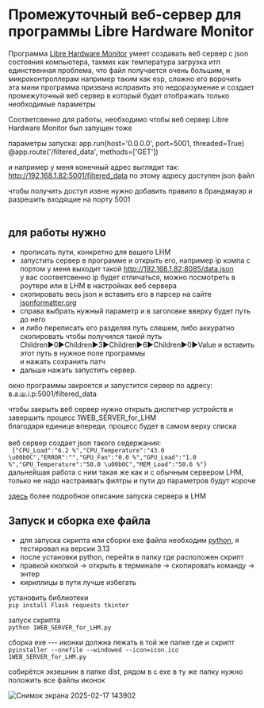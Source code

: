 # Промежуточный веб-сервер для программы Libre Hardware Monitor
Программа [Libre Hardware Monitor](https://github.com/LibreHardwareMonitor/LibreHardwareMonitor)  умеет создавать веб сервер с json состояния компьютера, такмих как температура загрузка итп <br> 
единственная проблема, что файл получается очень большим, и микроконтроллерам например таким как esp, сложно его ворочить <br> 
эта мини программа призвана исправить это недоразумение и создает промежуточный веб сервер в который будет отображать только необходимые параметры 

Соответсвенно для работы, необходимо чтобы веб сервер  Libre Hardware Monitor был запущен тоже 

параметры запуска:
   app.run(host='0.0.0.0', port=5001, threaded=True)
   @app.route('/filtered_data', methods=['GET']) 

и например у меня конечный адрес выглядит так: http://192.168.1.82:5001/filtered_data
по этому адресу доступен json файл 

чтобы получить доступ извне нужно добавить правило в брандмауэр и разрешить входящие на порту 5001<br>
<br>
## для работы нужно
+ прописать пути, конкретно для вашего LHM 
+ запустить сервер в программе и открыть его, 
например ip компа с портом у меня выходит такой http://192.168.1.82:8085/data.json <br> у вас соответсвенно ip будет отличаться, можно посмотреть в роутере или в LHM в настройках веб сервера
+ скопировать весь json и вставить его в парсер на сайте [jsonformatter.org](https://jsonformatter.org/json-parser)
+ справа выбрать нужный параметр и в заголовке вверху будет путь до него
+ и либо переписать его разделяя путь слешем, либо аккуратно скопировать
чтобы получился такой путь <br> 
Children►0►Children►3►Children►6►Children►0►Value
и вставить этот путь в нужное поле программы  
и нажать сохранить патч 
+ дальше нажать запустить сервер. <br>

окно программы закроется и запустится сервер по адресу: в.а.ш.i.p:5001/filtered_data <br>

чтобы закрыть веб сервер нужно открыть диспетчер устройств и завершить процесс 1WEB_SERVER_for_LHM <br>
благодаря единице впереди, процесс будет в самом верху списка <br> <br>
веб сервер создает json такого седержания: <br>
``` {"CPU_Load":"6.2 %","CPU_Temperature":"43.0 \u00b0C","ERROR":"","GPU_Fan":"0.0 %","GPU_Load":"1.0 %","GPU_Temperature":"50.0 \u00b0C","MEM_Load":"50.6 %"}```
<br> дальнейшая работа с ним такая же как и с обычным сервером LHM, только не надо настраивать филтры и пути до параметров будут короче

[здесь](https://dzen.ru/a/ZFaVALzPNRycfvjs?ysclid=m7901ppl29114638609) более подробное описание запуска сервера в LHM 
## Запуск и сборка exe файла
+ для запуска скрипта или сборки exe файла необходим [python](https://www.python.org/downloads/), я тестировал на версии 3.13 
+ после установки python, перейти в папку где расположен скрипт 
+ правкой кнопкой -> открыть в терминале -> скопировать команду -> энтер
+ кириллицы в пути лучше избегать

установить библиотеки<br>
```pip install Flask requests tkinter```

запуск скрипта<br>
```python 1WEB_SERVER_for_LHM.py```

сборка exe --- иконки должна лежать в той же папке где и скрипт<br>
```pyinstaller --onefile --windowed --icon=icon.ico 1WEB_SERVER_for_LHM.py```

собирётся экзешник в папке dist, 
рядом в с exe в ту же папку нужно положить все файлы иконок <br>


![Снимок экрана 2025-02-17 143902](https://github.com/user-attachments/assets/034f94ff-8d79-4dc7-bbcb-68371e524148)
